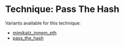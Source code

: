 # Technique: Pass The Hash

Variants available for this technique:

* [mimikatz_inmem_pth](variants/mimikatz_inmem_pth.md)
* [pass_the_hash](variants/pass_the_hash.md)

